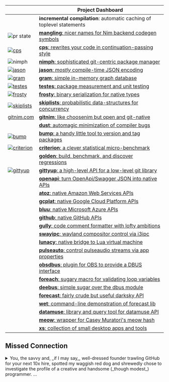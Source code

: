 |  |Project Dashboard|
|--|-----------|
| |**incremental compilation**: automatic caching of toplevel statements|
|![pr state](https://img.shields.io/github/pulls/detail/state/nim-lang/Nim/14632?label=pr%2014632)|[**mangling**: nicer names for Nim backend codegen symbols](https://github.com/nim-lang/Nim/pull/14632)|
| [![cps](https://github.com/disruptek/cps/workflows/CI/badge.svg)](https://github.com/disruptek/cps/actions?query=workflow%3ACI)|[**cps**: rewrites your code in continuation-passing style](https://github.com/disruptek/cps)|
| ![nimph](https://img.shields.io/travis/disruptek/nimph)|[**nimph**: sophisticated git-centric package manager](https://github.com/disruptek/nimph)|
| [![jason](https://github.com/disruptek/jason/workflows/CI/badge.svg)](https://github.com/disruptek/jason/actions?query=workflow%3ACI)|[**jason**: _mostly_ compile-time JSON encoding](https://github.com/disruptek/jason)|
| [![gram](https://github.com/disruptek/gram/workflows/CI/badge.svg)](https://github.com/disruptek/gram/actions?query=workflow%3ACI)|[**gram**: simple in-memory graph database](https://github.com/disruptek/gram)|
| [![testes](https://github.com/disruptek/testes/workflows/CI/badge.svg)](https://github.com/disruptek/testes/actions?query=workflow%3ACI)|[**testes**: package measurement and unit testing](https://github.com/disruptek/testes)|
| [![frosty](https://github.com/disruptek/frosty/workflows/CI/badge.svg)](https://github.com/disruptek/frosty/actions?query=workflow%3ACI)|[**frosty**: binary serialization for native types](https://github.com/disruptek/frosty)|
| [![skiplists](https://github.com/disruptek/skiplists/workflows/CI/badge.svg)](https://github.com/disruptek/skiplists/actions?query=workflow%3ACI)|[**skiplists**: probabilistic data-structures for concurrency](https://github.com/disruptek/skiplists)|
| [gitnim.com](https://gitnim.com/)|[**gitnim**: like choosenim but open and git-native](https://github.com/disruptek/gitnim)|
| |[**dust**: automagic minimization of compiler bugs](https://github.com/disruptek/dust)|
| [![bump](https://github.com/disruptek/bump/workflows/CI/badge.svg)](https://github.com/disruptek/bump/actions?query=workflow%3ACI)|[**bump**: a handy little tool to version and tag packages](https://github.com/disruptek/bump)|
| [![criterion](https://github.com/disruptek/criterion/workflows/CI/badge.svg)](https://github.com/disruptek/criterion/actions?query=workflow%3ACI)|[**criterion**: a clever statistical micro-benchmark](https://github.com/disruptek/criterion)|
| |[**golden**: build, benchmark, and discover regressions](https://github.com/disruptek/golden)|
| [![gittyup](https://github.com/disruptek/gittyup/workflows/CI/badge.svg)](https://github.com/disruptek/gittyup/actions?query=workflow%3ACI)|[**gittyup**: a high-level API for a low-level git library](https://github.com/disruptek/gittyup)|
| |[**openapi**: turn OpenApi/Swagger JSON into native APIs](https://github.com/disruptek/openapi)|
| |[**atoz**: native Amazon Web Services APIs](https://github.com/disruptek/atoz)|
| |[**gcplat**: native Google Cloud Platform APIs](https://github.com/disruptek/gcplat)|
| |[**bluu**: native Microsoft Azure APIs](https://github.com/disruptek/bluu)|
| |[**github**: native GitHub APIs](https://github.com/disruptek/github)|
| |[**gully**: code comment formatter with lofty ambitions](https://github.com/disruptek/gully)|
| |[**swayipc**: wayland compositor control via i3ipc](https://github.com/disruptek/swayipc)|
| |[**lunacy**: native bridge to Lua virtual machine](https://github.com/disruptek/lunacy)|
| |[**pulseauto**: control pulseaudio streams via app properties](https://github.com/disruptek/pulseauto)|
| |[**obsdbus**: plugin for OBS to provide a DBUS interface](https://github.com/disruptek/obsdbus)|
| |[**foreach**: sugary macro for validating loop variables](https://github.com/disruptek/foreach)|
| |[**deebus**: simple sugar over the dbus module](https://github.com/disruptek/deebus)|
| |[**forecast**: fairly crude but useful darksky API](https://github.com/disruptek/forecast)|
| |[**wet**: command-line demonstration of forecast lib](https://github.com/disruptek/wet)|
| |[**datamuse**: library and query tool for datamuse API](https://github.com/disruptek/datamuse)|
| |[**meow**: wrapper for Casey Muratori's meow hash](https://github.com/disruptek/meow)|
| |[**xs**: collection of small desktop apps and tools](https://github.com/disruptek/xs)|

## Missed Connection
<details>
  <summary>
You, the savvy and, _if I may say_, well-dressed founder trawling GitHub
for your next 10x hire, spotted my waggish red dog and shrewedly chose
to investigate the profile of a creative and handsome (_though modest_)
programmer. ...
  </summary>


Saddled as you were with an overabundance of capital and a ravenous appetite
for innovation, you astutely intuited that a character such as myself,
possessing of high skills and low morals, could offer a return on investment
many times greater than the substantial monthly outlay that I clearly command.

"A man for our time," you wisely mused, "the hero we need, indeed, in this
era of rabid corruption and venal capitalism." Like a storm building on the
horizon, the air acquired a new energy; a palatable tang to its taste and
a complimentary zig to your zag. You felt the key slot into the lock, your
professional soulmate revealed at last.

"Virtue be damned!" you shouted, breathless and suddenly wide-awake, the
realization ringing in your ears like the crack of thunder rolling across Puget
Sound. Did I say Seattle? I meant San Francisco Bay.

With the poise of a barrel fisherman armed with a sawed-off shotgun and a
bucket of M80s [you feverishly clicked through my project list, each a shining
paragon of elegance, efficiency, and leak-free abstraction](https://github.com/search?o=desc&q=language%3Anim+user%3Adisruptek&s=updated&type=Repositories).

As your heartbeat quickened, and let's be frank, I'm obviously not the first
diamond you've found in the rough, _this brilliant, firey gem_ provoked a
headrush the likes of which you'd known only once before; you remember, that
night in Bangkok during your gap year... Oh, what a night.

Repos raptured; comely, captivating commits confounding concentrated, critical
comparison. Enthralled excitement embossed each exquisite entry, and file by
file, fascination fomented -- figuratively, anyway.  Just stay with me, here:

You swoon at my syntax. You climax at my comments. You leer lustfully at my
luscious loops as my types titillate and tantalize. Objectified, uh, objects
overload in variables variably voluptuous and vulgar. Simply savage, salacious
software; seven-layer soft-core smut, surely, if I do say so, with sober
sincerity and significant self-effacement.

"Illicit illiteration intrigues," you illustrate, "but must ultimately yield
to practicality." A wave of clarity overtakes you at last, quenching your heat
and steeling your resolve. You **absolutely must** get this coder on payroll.
"Immediately, if not sooner," you quip.  Ha ha!  You're so witty!

Trembling, you gulp down your fear of rejection, text your CFO to prepare
for a long weekend of creative accounting, and dial the digits...

_happy ending left as an exercise for the reader_

## Answers to Questions I Wish You'd Ask

- I am a US resident authorized to work in the US.
- I have a US passport and a Colorado driver's license.
- I can lift 50lb. without filing worker's comp.
- I can communicate without using text messages.
- I can manage others or work independently.
- I live in a box on wheels and can relocate nationwide.
- I don't have any felony convictions _as of 2020-08-19_. 😁
</details>
